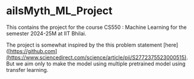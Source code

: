 # aiIsMyth_ML_Project
This contains the project for the course CS550 : Machine Learning for the semester 2024-25M at IIT Bhilai.

The project is somewhat inspired by the this problem statement [here]([https://github.com](https://www.sciencedirect.com/science/article/pii/S2772375523000515). But we aim only to make the model using multiple pretrained model using transfer learning.

